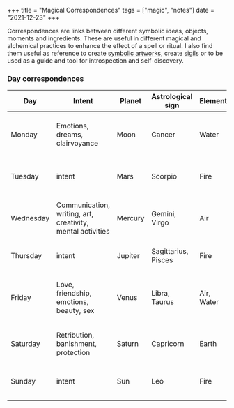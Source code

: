 +++
title = "Magical Correspondences"
tags = ["magic", "notes"]
date = "2021-12-23"
+++

Correspondences are links between different symbolic ideas, objects, moments and ingredients. These are useful in different magical and alchemical practices to enhance the effect of a spell or ritual. I also find them useful as reference to create [symbolic artworks](/works/illustration/symbolism/), create [sigils](/folklore/sigils/) or to be used as a guide and tool for introspection and self-discovery.

### Day correspondences

<table>
  <thead>
    <tr>
      <th>Day</th>
      <th>Intent</th>
      <th>Planet</th>
      <th>Astrological sign</th>
      <th>Element</th>
      <th>Colors</th>
      <th>Deities</th>
    </tr>
  </thead>
  <tbody>
    <tr>
      <td>Monday</td>
      <td>Emotions, dreams, clairvoyance</td>
      <td>Moon</td>
      <td>Cancer</td>
      <td>Water</td>
      <td>White and greys</td>
      <td>Selene, Luna, Diana, and Artemis</td>
    </tr>
    <tr>
      <td>Tuesday</td>
      <td>intent</td>
      <td>Mars</td>
      <td>Scorpio</td>
      <td>Fire</td>
      <td>Red and warm shades</td>
      <td>Mars, Ares</td>
    </tr>
    <tr>
      <td>Wednesday</td>
      <td>Communication, writing, art, creativity, mental activities</td>
      <td>Mercury</td>
      <td>Gemini, Virgo</td>
      <td>Air</td>
      <td>Yellow, grey and mixed hues</td>
      <td>Mercury, Hermes</td>
    </tr>
    <tr>
      <td>Thursday</td>
      <td>intent</td>
      <td>Jupiter</td>
      <td>Sagittarius, Pisces</td>
      <td>Fire</td>
      <td>Blue and purple</td>
      <td>Zeus and Thor</td>
    </tr>
    <tr>
      <td>Friday</td>
      <td>Love, friendship, emotions, beauty, sex</td>
      <td>Venus</td>
      <td>Libra, Taurus</td>
      <td>Air, Water</td>
      <td>Green, light blue, pink and copper</td>
      <td>Venus, Aphrodite</td>
    </tr>
    <tr>
      <td>Saturday</td>
      <td>Retribution, banishment, protection</td>
      <td>Saturn</td>
      <td>Capricorn</td>
      <td>Earth</td>
      <td>Black and dark shades</td>
      <td>Saturn, Hecate</td>
    </tr>
    <tr>
      <td>Sunday</td>
      <td>intent</td>
      <td>Sun</td>
      <td>Leo</td>
      <td>Fire</td>
      <td>Gold and orange</td>
      <td>Helios, Apollo, Lugh, and Bel</td>
    </tr>
  </tbody>
</table>
